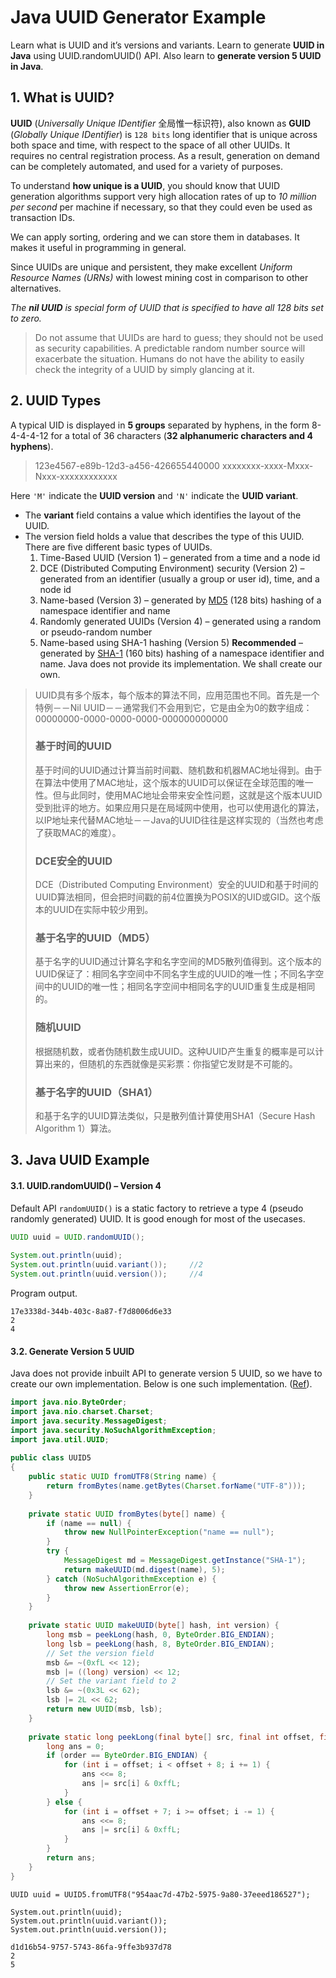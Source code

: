 # Java UUID Generator Example

Learn what is UUID and it’s versions and variants. Learn to generate **UUID in Java** using UUID.randomUUID() API. Also learn to **generate version 5 UUID in Java**.

## 1. What is UUID?

**UUID** (*Universally Unique IDentifier* 全局惟一标识符), also known as **GUID** (*Globally Unique IDentifier*) is `128 bits` long identifier that is unique across both space and time, with respect to the space of all other UUIDs. It requires no central registration process. As a result, generation on demand can be completely automated, and used for a variety of purposes.

To understand **how unique is a UUID**, you should know that UUID generation algorithms support very high allocation rates of up to *10 million per second* per machine if necessary, so that they could even be used as transaction IDs.

We can apply sorting, ordering and we can store them in databases. It makes it useful in programming in general.

Since UUIDs are unique and persistent, they make excellent *Uniform Resource Names (URNs)* with lowest mining cost in comparison to other alternatives.

*The **nil UUID** is special form of UUID that is specified to have all 128 bits set to zero.*

> Do not assume that UUIDs are hard to guess; they should not be used as security capabilities. A predictable random number source will exacerbate the situation. Humans do not have the ability to easily check the integrity of a UUID by simply glancing at it.

## 2. UUID Types

A typical UID is displayed in **5 groups** separated by hyphens, in the form 8-4-4-4-12 for a total of 36 characters (**32 alphanumeric characters and 4 hyphens**).

> 123e4567-e89b-12d3-a456-426655440000
> xxxxxxxx-xxxx-Mxxx-Nxxx-xxxxxxxxxxxx

Here `'M'` indicate the **UUID version** and `'N'` indicate the **UUID variant**.

- The **variant** field contains a value which identifies the layout of the UUID.
- The version field holds a value that describes the type of this UUID. There are five different basic types of UUIDs.
  1. Time-Based UUID (Version 1) – generated from a time and a node id
  2. DCE (Distributed Computing Environment) security (Version 2) – generated from an identifier (usually a group or user id), time, and a node id
  3. Name-based (Version 3) – generated by [MD5](https://howtodoinjava.com/java/io/how-to-generate-sha-or-md5-file-checksum-hash-in-java/) (128 bits) hashing of a namespace identifier and name
  4. Randomly generated UUIDs (Version 4) – generated using a random or pseudo-random number
  5. Name-based using SHA-1 hashing (Version 5) **Recommended** – generated by [SHA-1](https://howtodoinjava.com/security/how-to-generate-secure-password-hash-md5-sha-pbkdf2-bcrypt-examples/) (160 bits) hashing of a namespace identifier and name. Java does not provide its implementation. We shall create our own.

> UUID具有多个版本，每个版本的算法不同，应用范围也不同。首先是一个特例－－Nil UUID－－通常我们不会用到它，它是由全为0的数字组成：00000000-0000-0000-0000-000000000000
>
> ### 基于时间的UUID
>
> 基于时间的UUID通过计算当前时间戳、随机数和机器MAC地址得到。由于在算法中使用了MAC地址，这个版本的UUID可以保证在全球范围的唯一性。但与此同时，使用MAC地址会带来安全性问题，这就是这个版本UUID受到批评的地方。如果应用只是在局域网中使用，也可以使用退化的算法，以IP地址来代替MAC地址－－Java的UUID往往是这样实现的（当然也考虑了获取MAC的难度）。
>
> ### DCE安全的UUID
>
> DCE（Distributed Computing Environment）安全的UUID和基于时间的UUID算法相同，但会把时间戳的前4位置换为POSIX的UID或GID。这个版本的UUID在实际中较少用到。
>
> ### 基于名字的UUID（MD5）
>
> 基于名字的UUID通过计算名字和名字空间的MD5散列值得到。这个版本的UUID保证了：相同名字空间中不同名字生成的UUID的唯一性；不同名字空间中的UUID的唯一性；相同名字空间中相同名字的UUID重复生成是相同的。
>
> ### 随机UUID
>
> 根据随机数，或者伪随机数生成UUID。这种UUID产生重复的概率是可以计算出来的，但随机的东西就像是买彩票：你指望它发财是不可能的。
>
> ### 基于名字的UUID（SHA1）
>
> 和基于名字的UUID算法类似，只是散列值计算使用SHA1（Secure Hash Algorithm 1）算法。

## 3. Java UUID Example

#### 3.1. UUID.randomUUID() – Version 4

Default API `randomUUID()` is a static factory to retrieve a type 4 (pseudo randomly generated) UUID. It is good enough for most of the usecases.

```java
UUID uuid = UUID.randomUUID();
         
System.out.println(uuid);
System.out.println(uuid.variant());     //2
System.out.println(uuid.version());     //4
```

Program output.

```
17e3338d-344b-403c-8a87-f7d8006d6e33
2
4
```

#### 3.2. Generate Version 5 UUID

Java does not provide inbuilt API to generate version 5 UUID, so we have to create our own implementation. Below is one such implementation. ([Ref](https://github.com/rootsdev/polygenea/blob/master/java/src/org/rootsdev/polygenea/UUID5.java)).

```java
import java.nio.ByteOrder;
import java.nio.charset.Charset;
import java.security.MessageDigest;
import java.security.NoSuchAlgorithmException;
import java.util.UUID;
 
public class UUID5 
{
    public static UUID fromUTF8(String name) {
        return fromBytes(name.getBytes(Charset.forName("UTF-8")));
    }
     
    private static UUID fromBytes(byte[] name) {
        if (name == null) {
            throw new NullPointerException("name == null");
        }
        try {
            MessageDigest md = MessageDigest.getInstance("SHA-1");
            return makeUUID(md.digest(name), 5);
        } catch (NoSuchAlgorithmException e) {
            throw new AssertionError(e);
        }
    }
     
    private static UUID makeUUID(byte[] hash, int version) {
        long msb = peekLong(hash, 0, ByteOrder.BIG_ENDIAN);
        long lsb = peekLong(hash, 8, ByteOrder.BIG_ENDIAN);
        // Set the version field
        msb &= ~(0xfL << 12);
        msb |= ((long) version) << 12;
        // Set the variant field to 2
        lsb &= ~(0x3L << 62);
        lsb |= 2L << 62;
        return new UUID(msb, lsb);
    }
     
    private static long peekLong(final byte[] src, final int offset, final ByteOrder order) {
        long ans = 0;
        if (order == ByteOrder.BIG_ENDIAN) {
            for (int i = offset; i < offset + 8; i += 1) {
                ans <<= 8;
                ans |= src[i] & 0xffL;
            }
        } else {
            for (int i = offset + 7; i >= offset; i -= 1) {
                ans <<= 8;
                ans |= src[i] & 0xffL;
            }
        }
        return ans;
    }
}
```

```
UUID uuid = UUID5.fromUTF8("954aac7d-47b2-5975-9a80-37eeed186527");
 
System.out.println(uuid);
System.out.println(uuid.variant());
System.out.println(uuid.version());
```

```
d1d16b54-9757-5743-86fa-9ffe3b937d78
2
5
```

